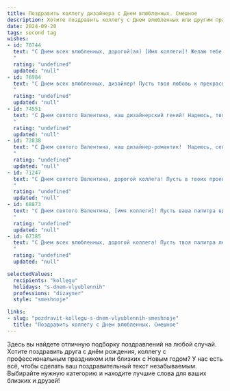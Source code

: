 ```yaml
---
title: Поздравить коллегу дизайнера с Днем влюбленных. Смешное
description: Хотите поздравить коллегу с Днем влюбленных или другим праздником? Наш ИИ создаст незабываемое поздравление, а вы обязательно выделитесь среди других.  
date: 2024-09-20
tags: second tag
wishes:
- id: 78744
  text: "С Днем всех влюбленных, дорогой(ая) [Имя коллеги]! Желаю тебе вдохновения в работе, чтобы ты создавал(а) шедевры не только на холсте, но и в жизни. Пусть любовь будет твоей самой яркой палитрой! 🥰🎨
  "
  rating: "undefined"
  updated: "null"
- id: 76984
  text: "С Днем всех влюбленных, дизайнер! Пусть твоя любовь к прекрасному  будет взаимной, а  вдохновение бьет ключом, как градиент  на  самом  ярком  фото  в  instagram!
  "
  rating: "undefined"
  updated: "null"
- id: 74551
  text: "С Днем святого Валентина, наш дизайнерский гений! Надеюсь, твоя палитра эмоций сегодня будет переполнена ярко-розовым цветом любви и страсти! 😉
  "
  rating: "undefined"
  updated: "null"
- id: 72838
  text: "С Днем святого Валентина, наш дизайнер-романтик!  Надеюсь, сегодня у тебя в работе появятся не только красные сердечки, но и настоящая любовь, вдохновленная красотой твоих креативных идей!  ❤️🎨
  "
  rating: "undefined"
  updated: "null"
- id: 71247
  text: "С Днем святого Валентина, дорогой коллега! Пусть в твоих проектах всегда царит любовь к прекрасному, а муза вдохновения никогда не покидает твою палитру!  😉🎨
  "
  rating: "undefined"
  updated: "null"
- id: 68873
  text: "С Днем святого Валентина, [имя коллеги]! Пусть ваша палитра вдохновения будет ярче, чем самые смелые цвета, а композиция из сердец — идеально гармоничной!
  "
  rating: "undefined"
  updated: "null"
- id: 67385
  text: "С Днем всех влюбленных, дорогой коллега! Пусть твоя палитра любви будет полна ярких чувств, а вдохновение бьет ключом, как при создании шедевра! 😜🌹
  "
  rating: "undefined"
  updated: "null"

selectedValues:
  recipients: "kollegu"
  holidays: "s-dnem-vlyublennih"
  professions: "dizayner"
  style: "smeshnoje"

links:
- slug: "pozdravit-kollegu-s-dnem-vlyublennih-smeshnoje"
  title: "Поздравить коллегу с Днем влюбленных. Смешное"
---
```


Здесь вы найдете отличную подборку поздравлений на любой случай. 
Хотите поздравить друга с днём рождения, коллегу с профессиональным праздником или близких с Новым годом? У нас есть всё, чтобы сделать ваш поздравительный текст незабываемым. Выбирайте нужную категорию и находите лучшие слова для ваших близких и друзей!
